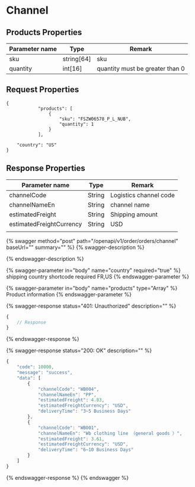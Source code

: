 # Channel

## Products Properties <a href="#response-parameter" id="response-parameter"></a>

| Parameter name | Type        | Remark                          |
| -------------- | ----------- | ------------------------------- |
| sku            | string\[64] | sku                             |
| quantity       | int\[16]    | quantity must be greater than 0 |

## Request Properties <a href="#response-parameter" id="response-parameter"></a>

```
{
            "products": [
                {
                    "sku": "FSZW06578_P_L_NUB",
                    "quantity": 1
                }
            ],
       
    "country": "US"
}
```

## Response Properties <a href="#response-parameter" id="response-parameter"></a>

| Parameter name           | Type   | Remark                 |
| ------------------------ | ------ | ---------------------- |
| channelCode              | String | Logistics channel code |
| channelNameEn            | String | channel name           |
| estimatedFreight         | String | Shipping amount        |
| estimatedFreightCurrency | String | USD                    |
|                          |        |                        |

{% swagger method="post" path="/openapi/v1/order/orders/channel" baseUrl="" summary="" %}
{% swagger-description %}

{% endswagger-description %}

{% swagger-parameter in="body" name="country" required="true" %}
shipping country shortcode required FR,US
{% endswagger-parameter %}

{% swagger-parameter in="body" name="products" type="Array" %}
Product information
{% endswagger-parameter %}

{% swagger-response status="401: Unauthorized" description="" %}
```javascript
{
    // Response
}
```
{% endswagger-response %}

{% swagger-response status="200: OK" description="" %}
```javascript
{
    "code": 10000,
    "message": "success",
    "data": [
        {
            "channelCode": "WB004",
            "channelNameEn": "PP",
            "estimatedFreight": 4.83,
            "estimatedFreightCurrency": "USD",
            "deliveryTime": "3~5 Business Days"
        },
        {
            "channelCode": "WB001",
            "channelNameEn": "Wb clothing line （general goods ）",
            "estimatedFreight": 3.61,
            "estimatedFreightCurrency": "USD",
            "deliveryTime": "6~10 Business Days"
        }
    ]
}
```
{% endswagger-response %}
{% endswagger %}
